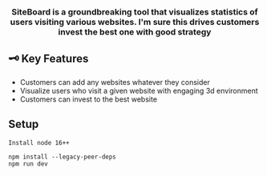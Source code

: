 <h3 align = "center">SiteBoard is a groundbreaking tool that visualizes statistics of users visiting various websites. I'm sure this drives customers invest the best one with good strategy</h3>

## 🗝 Key Features

- Customers can add any websites whatever they consider
- Visualize users who visit a given website with engaging 3d environment
- Customers can invest to the best website

## Setup

```
Install node 16++

npm install --legacy-peer-deps
npm run dev
```
